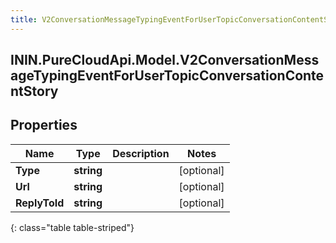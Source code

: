 ```yaml
---
title: V2ConversationMessageTypingEventForUserTopicConversationContentStory
---
```

## ININ.PureCloudApi.Model.V2ConversationMessageTypingEventForUserTopicConversationContentStory

## Properties

|Name | Type | Description | Notes|
|------------ | ------------- | ------------- | -------------|
| **Type** | **string** |  | [optional] |
| **Url** | **string** |  | [optional] |
| **ReplyToId** | **string** |  | [optional] |
{: class="table table-striped"}


